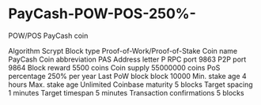 # PayCash-POW-POS-250%-
POW/POS PayCash coin

Algorithm    Scrypt
Block type    Proof-of-Work/Proof-of-Stake
Coin name    PayCash
Coin abbreviation    PAS
Address letter    P
RPC port    9863
P2P port    9864
Block reward    5500 coins 
Coin supply    55000000 coins
PoS percentage    250% per year
Last PoW block    block 10000
Min. stake age    4 hours
Max. stake age    Unlimited
Coinbase maturity    5 blocks
Target spacing    1 minutes
Target timespan    5 minutes
Transaction confirmations    5 blocks
